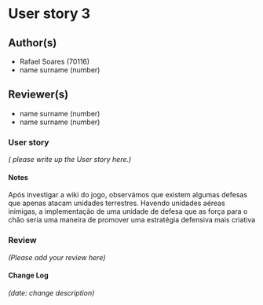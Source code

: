 # User story 3

## Author(s)

- Rafael Soares (70116)
- name surname (number)

## Reviewer(s)

- name surname (number)
- name surname (number)

### User story

*( please write up the User story here.)*

#### Notes

Após investigar a wiki do jogo, observámos que existem algumas defesas que apenas atacam unidades terrestres. Havendo unidades aéreas inimigas, a implementação de uma unidade de defesa que as força para o chão seria uma maneira de promover uma estratégia defensiva mais criativa

### Review
*(Please add your review here)*


#### Change Log

*(date: change description)*
